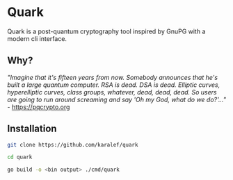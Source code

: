 # Quark

Quark is a post-quantum cryptography tool inspired by GnuPG with a modern cli interface.

## Why?

*"Imagine that it's fifteen years from now. Somebody announces that he's built a large quantum computer. RSA is dead. DSA is dead. Elliptic curves, hyperelliptic curves, class groups, whatever, dead, dead, dead. So users are going to run around screaming and say 'Oh my God, what do we do?'..."* - https://pqcrypto.org

## Installation

```sh
git clone https://github.com/karalef/quark

cd quark

go build -o <bin output> ./cmd/quark
```